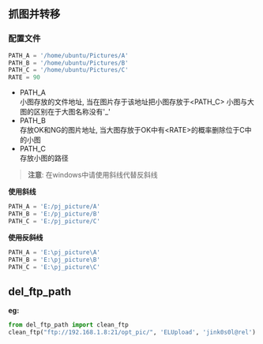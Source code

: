 ## 抓图并转移
### 配置文件
```python
PATH_A = '/home/ubuntu/Pictures/A'
PATH_B = '/home/ubuntu/Pictures/B'
PATH_C = '/home/ubuntu/Pictures/C'
RATE = 90
```
- PATH_A  
    小图存放的文件地址, 当在图片存于该地址把小图存放于\<PATH_C> 小图与大图的区别在于大图名称没有'_'
- PATH_B  
    存放OK和NG的图片地址, 当大图存放于OK中有\<RATE>的概率删除位于C中的小图
- PATH_C  
    存放小图的路径

> **注意**: 在windows中请使用斜线代替反斜线

**使用斜线**
```python
PATH_A = 'E:/pj_picture/A'
PATH_B = 'E:/pj_picture/B'
PATH_C = 'E:/pj_picture/C'
```

~~**使用反斜线**~~
```python
PATH_A = 'E:\pj_picture\A'
PATH_B = 'E:\pj_picture\B'
PATH_C = 'E:\pj_picture\C'
```

## del_ftp_path  
**eg:**  
```python
from del_ftp_path import clean_ftp
clean_ftp("ftp://192.168.1.8:21/opt_pic/", 'ELUpload', 'jink0s0l@rel')
```